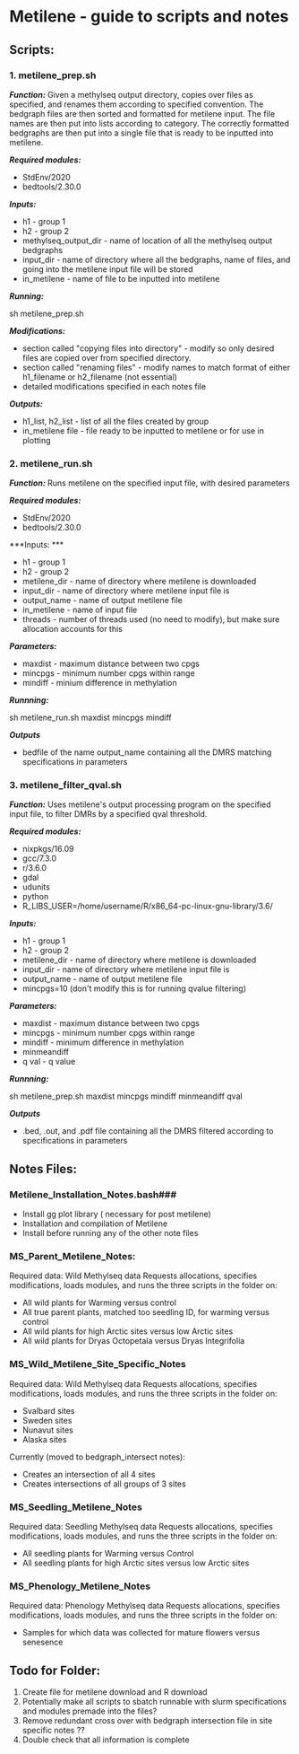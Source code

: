 # Metilene - guide to scripts and notes

## Scripts:

### 1. metilene_prep.sh
***Function:*** 
Given a methylseq output directory, copies over files as specified, and renames them according to specified convention. The bedgraph files are then sorted and formatted for metilene input. The file names are then put into lists according to category. The correctly formatted bedgraphs are then put into a single file that is ready to be inputted into metilene. 

***Required modules:***
* StdEnv/2020
* bedtools/2.30.0

***Inputs:***
* h1 - group 1
* h2 - group 2
* methylseq_output_dir - name of location of all the methylseq output bedgraphs
* input_dir - name of directory where all the bedgraphs, name of files, and going into the metilene input file will be stored
* in_metilene - name of file to be inputted into metilene

***Running:***

sh metilene_prep.sh

***Modifications:***
* section called "copying files into directory" - modify so only desired files are copied over from specified directory. 
* section called "renaming files" - modify names to match format of either h1_filename or h2_filename (not essential) 
* detailed modifications specified in each notes file

***Outputs:***
* h1_list, h2_list - list of all the files created by group
* in_metilene file - file ready to be inputted to metilene or for use in plotting

### 2. metilene_run.sh

***Function:*** 
Runs metilene on the specified input file, with desired parameters

***Required modules:***
* StdEnv/2020
* bedtools/2.30.0

***Inputs: ***
* h1 - group 1
* h2 - group 2
* metilene_dir - name of directory where metilene is downloaded
* input_dir - name of directory where metilene input file is
* output_name - name of output metilene file
* in_metilene - name of input file 
* threads - number of threads used (no need to modify), but make sure allocation accounts for this

***Parameters:***
* maxdist - maximum distance between two cpgs
* mincpgs - minimum number cpgs within range
* mindiff - minium difference in methylation 

***Runnning:***

sh metilene_run.sh maxdist mincpgs mindiff

***Outputs***
* bedfile of the name output_name containing all the DMRS matching specifications in parameters

### 3. metilene_filter_qval.sh

***Function:*** 
Uses metilene's output processing program on the specified input file, to filter DMRs by a specified qval threshold.

***Required modules:***
* nixpkgs/16.09 
* gcc/7.3.0
*  r/3.6.0
* gdal
* udunits
* python
* R_LIBS_USER=/home/username/R/x86_64-pc-linux-gnu-library/3.6/

***Inputs:***
* h1 - group 1
* h2 - group 2
* metilene_dir - name of directory where metilene is downloaded
* input_dir - name of directory where metilene input file is
* output_name - name of output metilene file
* mincpgs=10 (don't modify this is for running qvalue filtering)

***Parameters:***
* maxdist - maximum distance between two cpgs
* mincpgs - minimum number cpgs within range
* mindiff - minimum difference in methylation
* minmeandiff 
* q val - q value

***Runnning:***

sh metilene_prep.sh maxdist mincpgs mindiff minmeandiff qval

***Outputs***
* .bed, .out, and .pdf file containing all the DMRS filtered according to specifications in parameters

## Notes Files:

### Metilene_Installation_Notes.bash###
* Install gg plot library ( necessary for post metilene)
* Installation and compilation of Metilene
* Install before running any of the other note files

### MS_Parent_Metilene_Notes:
Required data: Wild Methylseq data
Requests allocations, specifies modifications, loads modules, and runs the three scripts in the folder on:
* All wild plants for Warming versus control
* All true parent plants, matched too seedling ID, for warming versus control
* All wild plants for high Arctic sites versus low Arctic sites
* All wild plants for Dryas Octopetala versus Dryas Integrifolia

### MS_Wild_Metilene_Site_Specific_Notes
Required data: Wild Methylseq data
Requests allocations, specifies modifications, loads modules, and runs the three scripts in the folder on:
* Svalbard sites
* Sweden sites
* Nunavut sites
* Alaska sites

Currently (moved to bedgraph_intersect notes):
* Creates an intersection of all 4 sites
* Creates intersections of all groups of 3 sites

### MS_Seedling_Metilene_Notes
Required data: Seedling Methylseq data
Requests allocations, specifies modifications, loads modules, and runs the three scripts in the folder on:
* All seedling plants for Warming versus Control
* All seedling plants for high Arctic sites versus low Arctic sites

### MS_Phenology_Metilene_Notes
Required data: Phenology Methylseq data
Requests allocations, specifies modifications, loads modules, and runs the three scripts in the folder on:
* Samples for which data was collected for mature flowers versus senesence



## Todo for Folder:
1. Create file for metilene download and R download
2. Potentially make all scripts to sbatch runnable with slurm specifications and modules premade into the files?
3. Remove redundant cross over with bedgraph intersection file in site specific notes ??
4. Double check that all information is complete